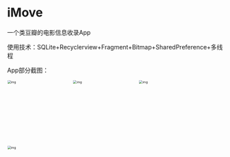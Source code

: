 # iMove
一个类豆瓣的电影信息收录App

使用技术：SQLite+Recyclerview+Fragment+Bitmap+SharedPreference+多线程

App部分截图：

<img src="https://user-images.githubusercontent.com/75652583/190863587-cba2ba2f-4bfd-4bf7-8b14-5751390e38dc.jpg" alt="img" width="300px" style="zoom:50%;" />
<img src="https://user-images.githubusercontent.com/75652583/190863930-90d4fd44-9139-4d23-940c-feb1ac0f99fe.jpg" alt="img" width="300px" style="zoom:50%;" />
<img src="https://user-images.githubusercontent.com/75652583/190864203-63502757-0f10-4903-b46c-ae230c36f03a.jpg" alt="img" width="300px" style="zoom:50%;" />
<img src="https://user-images.githubusercontent.com/75652583/190864272-42daa98f-2270-441d-bdfd-deecf36e27aa.jpg" alt="img" width="300px" style="zoom:50%;" />

